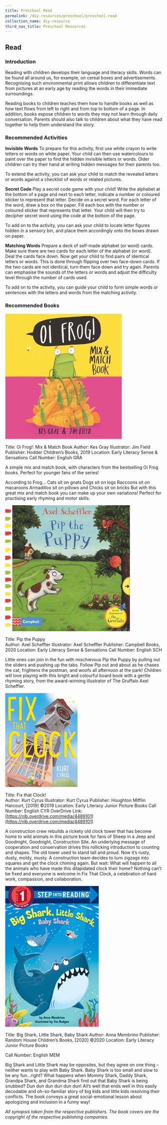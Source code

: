 ```yaml
---
title: Preschool Read
permalink: /diy-resources/preschool/preschool-read
collection_name: diy-resource
third_nav_title: Preschool Resources
---
```


## **Read**

### **Introduction**

Reading with children develops their language and literacy skills.  Words can be found all around us, for example, on cereal boxes and advertisements.  Recognising such environmental print allows children to differentiate text from pictures at an early age by reading the words in their immediate surroundings. 

Reading books to children teaches them how to handle books as well as how text flows from left to right and from top to bottom of a page.  In addition, books expose children to words they may not learn through daily conversation.  Parents should also talk to children about what they have read together to help them understand the story. 

### **Recommended Activities**

**Invisible Words**
To prepare for this activity, first use white crayon to write letters or words on white paper. Your child can then use watercolours to paint over the paper to find the hidden invisible letters or words. Older children can try their hand at writing hidden messages for their parents too.

To extend the activity, you can ask your child to match the revealed letters or words against a checklist of words or related pictures.

**Secret Code**
Play a secret code game with your child! Write the alphabet at the bottom of a page and next to each letter, indicate a number or coloured sticker to represent that letter. Decide on a secret word. For each letter of the word, draw a box on the paper. Fill each box with the number or coloured sticker that represents that letter. Your child will then try to decipher secret word using the code at the bottom of the page.

To add on to the activity, you can ask your child to locate letter figures hidden in a sensory bin, and place them accordingly onto the boxes drawn on paper.

**Matching Words**
Prepare a deck of self-made alphabet (or word) cards. Make sure there are two cards for each letter of the alphabet (or word). Deal the cards face down. Now get your child to find pairs of identical letters or words. This is done through flipping over two face-down cards. If the two cards are not identical, turn them face down and try again. Parents can emphasise the sounds of the letters or words and adjust the difficulty level through the number of cards used.

To add on to the activity, you can guide your child to form simple words or sentences with the letters and words from the matching activity.

### **Recommended Books**

![Oi frog image](/images/diyresources/preschool/oi-frog.jpg)

Title: Oi Frog!: Mix & Match Book
Author: Kes Gray
Illustrator: Jim Field
Publisher: Hodder Children’s Books, 2019
Location: Early Literacy Sense & Sensations
Call Number: English GRA

A simple mix and match book, with characters from the bestselling Oi Frog books. Perfect for younger fans of the series!

According to Frog…
Cats sit on gnats
Dogs sit on logs
Raccoons sit on macaroons
Armadillos sit on pillows
and Chicks sit on bricks
But with this great mix and match book you can make up your own variations!
Perfect for practising early rhyming and motor skills.

![Pip the puppy image](/images/diyresources/preschool/pip-the-puppy.jpg)

Title: Pip the Puppy   
Author: Axel Scheffler
Illustrator: Axel Scheffler
Publisher: Campbell Books, 2020
Location: Early Literacy Sense & Sensations
Call Number: English SCH

Little ones can join in the fun with mischievous Pip the Puppy by pulling out the sliders and pushing up the tabs. Follow Pip out and about as he chases the cat, frightens the postman, and woofs all afternoon at the park! Children will love playing with this bright and colourful board book with a gentle rhyming story, from the award-winning illustrator of The Gruffalo Axel Scheffler. 

![Fix that clock image](/images/diyresources/preschool/fix-that-clock.png)

Title: Fix that Clock!   
Author: Kurt Cyrus
Illustrator: Kurt Cyrus
Publisher: Houghton Mifflin Harcourt, \[2019\] ©2019
Location: Early Literacy Junior Picture Books
Call Number: English CYR
OverDrive Link: [https://nlb.overdrive.com/media/4489101](https://nlb.overdrive.com/media/4489101)

A construction crew rebuilds a rickety old clock tower that has become home to wild animals in this picture book for fans of Sheep in a Jeep and Goodnight, Goodnight, Construction Site. An underlying message of cooperation and conservation drives this rollicking introduction to counting and shapes. The old tower used to stand tall and proud. Now it’s rusty, dusty, moldy, musty. A construction team decides to turn zigzags into squares and get the clock chiming again. But wait: What will happen to all the animals who have made this dilapidated clock their home? Nothing can’t be fixed and everyone is welcome in Fix That Clock, a celebration of hard work, compassion, and collaboration.

![Big shark little shark baby shark image](/images/diyresources/preschool/big-shark-little-shark-baby-shark.jpg)

Title: Big Shark, Little Shark, Baby Shark 
Author: Anna Membrino
Publisher: Random House Children’s Books, \[2020\] ©2020
Location: Early Literacy Junior Picture Books

Call Number: English MEM

Big Shark and Little Shark may be opposites, but they agree on one thing – neither wants to play with Baby Shark. Baby Shark is too small and slow to be any fun…right? What happens when Mommy Shark, Daddy Shark, Grandpa Shark, and Grandma Shark find out that Baby Shark is being snubbed? Dun dun dun dun dun dun! All’s well that ends well in this easily decodable and oh-so-familiar story of big kids and little kids resolving their conflicts. The book conveys a great social-emotional lesson about apologizing and inclusion in a funny way!


_All synopsis taken from the respective publishers. The book covers are the copyright of the respective publishing companies._